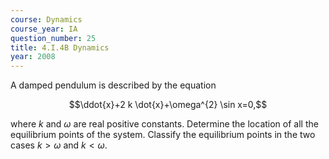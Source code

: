 ```yaml
---
course: Dynamics
course_year: IA
question_number: 25
title: 4.I.4B Dynamics
year: 2008
---
```



A damped pendulum is described by the equation

$$\ddot{x}+2 k \dot{x}+\omega^{2} \sin x=0,$$

where $k$ and $\omega$ are real positive constants. Determine the location of all the equilibrium points of the system. Classify the equilibrium points in the two cases $k>\omega$ and $k<\omega$.